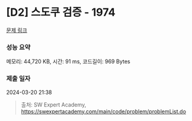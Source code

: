 # [D2] 스도쿠 검증 - 1974 

[문제 링크](https://swexpertacademy.com/main/code/problem/problemDetail.do?contestProbId=AV5Psz16AYEDFAUq) 

### 성능 요약

메모리: 44,720 KB, 시간: 91 ms, 코드길이: 969 Bytes

### 제출 일자

2024-03-20 21:38



> 출처: SW Expert Academy, https://swexpertacademy.com/main/code/problem/problemList.do